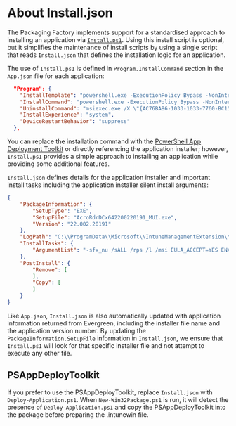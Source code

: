 # About Install.json

The Packaging Factory implements support for a standardised approach to installing an application via [`Install.ps1`](https://github.com/aaronparker/packagefactory/blob/main/Install.ps1). Using this install script is optional, but it simplifies the maintenance of install scripts by using a single script that reads `Install.json` that defines the installation logic for an application.

The use of `Install.ps1` is defined in `Program.InstallCommand` section in the `App.json` file for each application:

```json
  "Program": {
    "InstallTemplate": "powershell.exe -ExecutionPolicy Bypass -NonInteractive -WindowStyle Hidden -File .\\Install.ps1",
    "InstallCommand": "powershell.exe -ExecutionPolicy Bypass -NonInteractive -WindowStyle Hidden -File .\\Install.ps1",
    "UninstallCommand": "msiexec.exe /X \"{AC76BA86-1033-1033-7760-BC15014EA700}\" /quiet",
    "InstallExperience": "system",
    "DeviceRestartBehavior": "suppress"
  },
```

You can replace the installation command with the [PowerShell App Deployment Toolkit](https://psappdeploytoolkit.com/) or directly referencing the application installer; however, `Install.ps1` provides a simple approach to installing an application while providing some additional features.

`Install.json` defines details for the application installer and important install tasks including the application installer silent install arguments:

```json
{
    "PackageInformation": {
        "SetupType": "EXE",
        "SetupFile": "AcroRdrDCx642200220191_MUI.exe",
        "Version": "22.002.20191"
    },
    "LogPath": "C:\\ProgramData\\Microsoft\\IntuneManagementExtension\\Logs",
    "InstallTasks": {
        "ArgumentList": "-sfx_nu /sALL /rps /l /msi EULA_ACCEPT=YES ENABLE_CHROMEEXT=0 DISABLE_BROWSER_INTEGRATION=1 ENABLE_OPTIMIZATION=YES ADD_THUMBNAILPREVIEW=0 DISABLEDESKTOPSHORTCUT=1 /log \"#LogPath\\#LogName.log\""
    },
    "PostInstall": {
        "Remove": [
        ],
        "Copy": [
        ]
    }
}
```

Like `App.json`, `Install.json` is also automatically updated with application information returned from Evergreen, including the installer file name and the application version number. By updating the `PackageInformation.SetupFile` information in `Install.json`, we ensure that `Install.ps1` will look for that specific installer file and not attempt to execute any other file.

## PSAppDeployToolkit

If you prefer to use the PSAppDeployToolkit, replace `Install.json` with `Deploy-Application.ps1`. When `New-Win32Package.ps1` is run, it will detect the presence of `Deploy-Application.ps1` and copy the PSAppDeployToolkit into the package before preparing the .intunewin file.
